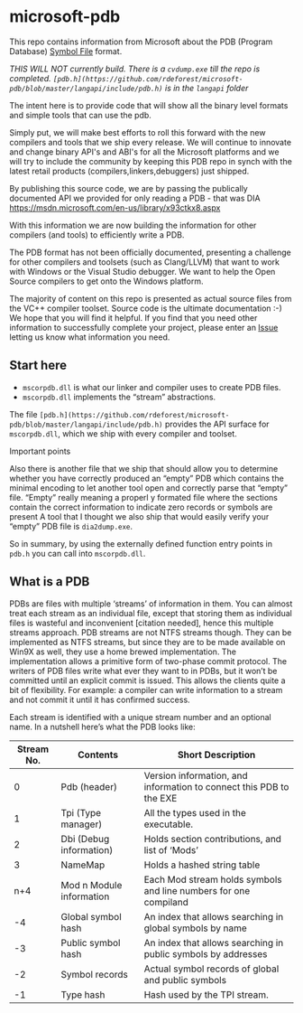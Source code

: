 # microsoft-pdb

This repo contains information from Microsoft about the PDB (Program Database)
[Symbol File](https://msdn.microsoft.com/en-us/library/windows/desktop/aa363368(v=vs.85).aspx)
format.

_THIS WILL NOT currently build. There is a `cvdump.exe` till the repo is completed.
`[pdb.h](https://github.com/rdeforest/microsoft-pdb/blob/master/langapi/include/pdb.h)` is
in the `langapi` folder_

The intent here is to provide code that will show all the binary level formats and simple
tools that can use the pdb.

Simply put, we will make best efforts to roll this forward with the new compilers and
tools that we ship every release. We will continue to innovate and change binary API's and
ABI's for all the Microsoft platforms and we will try to include the community by keeping
this PDB repo in synch with the latest retail products (compilers,linkers,debuggers) just
shipped.

By publishing this source code, we are by passing the publically documented API we
provided for only reading a PDB - that was DIA
https://msdn.microsoft.com/en-us/library/x93ctkx8.aspx

With this information we are now building the information for other compilers (and tools)
to efficiently write a PDB.

The PDB format has not been officially documented, presenting a challenge for other
compilers and toolsets (such as Clang/LLVM) that want to work with Windows or the Visual
Studio debugger. We want to help the Open Source compilers to get onto the Windows
platform.

The majority of content on this repo is presented as actual source files from the VC++
compiler toolset. Source code is the ultimate documentation :-) We hope that you will find
it helpful. If you find that you need other information to successfully complete your
project, please enter an [Issue](https://github.com/microsoft/microsoft-pdb/issues)
letting us know what information you need.

## Start here

- `mscorpdb.dll` is what our linker and compiler uses to create PDB files.
- `mscorpdb.dll` implements the “stream” abstractions.

The file
`[pdb.h](https://github.com/rdeforest/microsoft-pdb/blob/master/langapi/include/pdb.h)`
provides the API surface for `mscorpdb.dll`, which we ship with every compiler and
toolset.

Important points

Also there is another file that we ship that should allow you to determine whether you
have correctly produced an “empty” PDB which contains the minimal encoding to let another
tool open and correctly parse that “empty” file.  “Empty” really meaning a properl y
formated file where the sections contain the correct information to indicate zero records
or symbols are present A tool that I thought we also ship that would easily verify your
“empty” PDB file is `dia2dump.exe`.

So in summary, by using the externally defined function entry points in `pdb.h` you can
call into `mscorpdb.dll`.

## What is a PDB

PDBs are files with multiple ‘streams’ of information in them. You can almost treat each
stream as an individual file, except that storing them as individual files is wasteful and
inconvenient [citation needed], hence this multiple streams approach. PDB streams are not
NTFS streams though. They can be implemented as NTFS streams, but since they are to be
made available on Win9X as well, they use a home brewed implementation. The implementation
allows a primitive form of two-phase commit protocol. The writers of PDB files write what
ever they want to in PDBs, but it won’t be committed until an explicit commit is issued.
This allows the clients quite a bit of flexibility. For example: a compiler can write
information to a stream and not commit it until it has confirmed success.

Each stream is identified with a unique stream number and an optional name. In a nutshell
here’s what the PDB looks like:

| Stream No.  | Contents                  | Short Description
|-------------|---------------------------|--------------------
| 0           | Pdb (header)              | Version information, and information to connect this PDB to the EXE
| 1           | Tpi (Type manager)        | All the types used in the executable.
| 2           | Dbi (Debug information)   | Holds section contributions, and list of ‘Mods’
| 3           | NameMap                   | Holds a hashed string table
| n+4         | Mod n Module information  | Each Mod stream holds symbols and line numbers for one compiland
| -4          | Global symbol hash        | An index that allows searching in global symbols by name
| -3          | Public symbol hash        | An index that allows searching in public symbols by addresses
| -2          | Symbol records            | Actual symbol records of global and public symbols
| -1          | Type hash                 | Hash used by the TPI stream.
